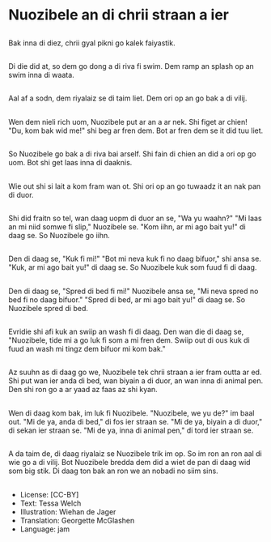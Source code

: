 # Nuozibele an di chrii straan a ier

##
Bak inna di diez, chrii gyal pikni go kalek faiyastik.

##
Di die did at, so dem go dong a di riva fi swim. Dem ramp an splash op an swim inna di waata.

##
Aal af a sodn, dem riyalaiz se di taim liet. Dem ori op an go bak a di vilij.

##
Wen dem nieli rich uom, Nuozibele put ar an a ar nek. Shi figet ar chien! "Du, kom bak wid me!" shi beg ar fren dem. Bot ar fren dem se it did tuu liet.

##
So Nuozibele go bak a di riva bai arself. Shi fain di chien an did a ori op go uom. Bot shi get laas inna di daaknis.

##
Wie out shi si lait a kom fram wan ot. Shi ori op an go tuwaadz it an nak pan di duor.

##
Shi did fraitn so tel, wan daag uopm di duor an se, "Wa yu waahn?" "Mi laas an mi niid somwe fi slip," Nuozibele se. "Kom iihn, ar mi ago bait yu!" di daag se. So Nuozibele go iihn.

##
Den di daag se, "Kuk fi mi!" "Bot mi neva kuk fi no daag bifuor," shi ansa se. "Kuk, ar mi ago bait yu!" di daag se. So Nuozibele kuk som fuud fi di daag.

##
Den di daag se, "Spred di bed fi mi!" Nuozibele ansa se, "Mi neva spred no bed fi no daag bifuor." "Spred di bed, ar mi ago bait yu!" di daag se. So Nuozibele spred di bed.

##
Evridie shi afi kuk an swiip an wash fi di daag. Den wan die di daag se, "Nuozibele, tide mi a go luk fi som a mi fren dem. Swiip out di ous kuk di fuud an wash mi tingz dem bifuor mi kom bak."

##
Az suuhn as di daag go we, Nuozibele tek chrii straan a ier fram outta ar ed. Shi put wan ier anda di bed, wan biyain a di duor, an wan inna di animal pen. Den shi ron go a ar yaad az faas az shi kyan.

##
Wen di daag kom bak, im luk fi Nuozibele. "Nuozibele, we yu de?" im baal out. "Mi de ya, anda di bed," di fos ier straan se. "Mi de ya, biyain a di duor," di sekan ier straan se. "Mi de ya, inna di animal pen," di tord ier straan se.

##
A da taim de, di daag riyalaiz se Nuozibele trik im op. So im ron an ron aal di wie go a di vilij. Bot Nuozibele bredda dem did a wiet de pan di daag wid som big stik. Di daag ton bak an ron we an nobadi no siim sins.

##
* License: [CC-BY]
* Text: Tessa Welch
* Illustration: Wiehan de Jager
* Translation: Georgette McGlashen
* Language: jam
